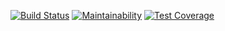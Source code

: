 [![Build Status](https://semaphoreci.com/api/v1/wowonrails/currency_scanner/branches/master/shields_badge.svg)](https://semaphoreci.com/wowonrails/currency_scanner)
[![Maintainability](https://api.codeclimate.com/v1/badges/f376a72c918fde193357/maintainability)](https://codeclimate.com/github/wowonrails/currency_scanner/maintainability)
[![Test Coverage](https://api.codeclimate.com/v1/badges/f376a72c918fde193357/test_coverage)](https://codeclimate.com/github/wowonrails/currency_scanner/test_coverage)

